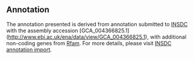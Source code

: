 
Annotation
----------

The annotation presented is derived from annotation submitted to
[INSDC](http://www.insdc.org) with the assembly accession [GCA\_004366825.1]
(http://www.ebi.ac.uk/ena/data/view/GCA_004366825.1),
with additional non-coding genes from
[Rfam](http://rfam.xfam.org/). For more details, please visit [INSDC
annotation import](http://ensemblgenomes.org/info/data/insdc_annotation).
